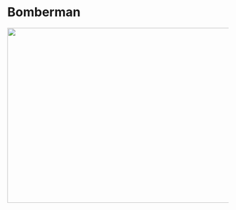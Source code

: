 # Bomberman
<p align="center">
<img src="https://raw.githubusercontent.com/ValentinaGonzalezF/BomberMan/master/informe%20tarea%202/bombermandise%C3%B1o.png" width=600 height=400>

</p>
